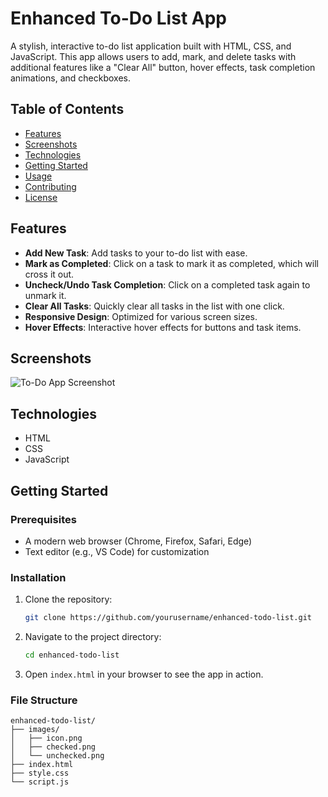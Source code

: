 # Enhanced To-Do List App

A stylish, interactive to-do list application built with HTML, CSS, and JavaScript. This app allows users to add, mark, and delete tasks with additional features like a "Clear All" button, hover effects, task completion animations, and checkboxes.

## Table of Contents

- [Features](#features)
- [Screenshots](#screenshots)
- [Technologies](#technologies)
- [Getting Started](#getting-started)
- [Usage](#usage)
- [Contributing](#contributing)
- [License](#license)

## Features

- **Add New Task**: Add tasks to your to-do list with ease.
- **Mark as Completed**: Click on a task to mark it as completed, which will cross it out.
- **Uncheck/Undo Task Completion**: Click on a completed task again to unmark it.
- **Clear All Tasks**: Quickly clear all tasks in the list with one click.
- **Responsive Design**: Optimized for various screen sizes.
- **Hover Effects**: Interactive hover effects for buttons and task items.

## Screenshots

![To-Do App Screenshot](path/to/your/screenshot.png)

## Technologies

- HTML
- CSS
- JavaScript

## Getting Started

### Prerequisites

- A modern web browser (Chrome, Firefox, Safari, Edge)
- Text editor (e.g., VS Code) for customization

### Installation

1. Clone the repository:
    ```bash
    git clone https://github.com/yourusername/enhanced-todo-list.git
    ```
2. Navigate to the project directory:
    ```bash
    cd enhanced-todo-list
    ```
3. Open `index.html` in your browser to see the app in action.

### File Structure

```plaintext
enhanced-todo-list/
├── images/
│   ├── icon.png
│   ├── checked.png
│   └── unchecked.png
├── index.html
├── style.css
└── script.js
